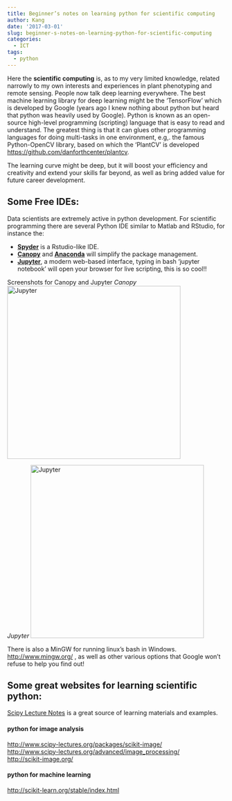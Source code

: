 ```yaml
---
title: Beginner’s notes on learning python for scientific computing
author: Kang
date: '2017-03-01'
slug: beginner-s-notes-on-learning-python-for-scientific-computing
categories:
  - ICT
tags:
  - python
---
```



Here the **scientific computing** is, as to my very limited knowledge, related narrowly to my own interests and experiences in plant phenotyping and remote sensing. People now talk deep learning everywhere. The best machine learning library for deep learning might be the ‘TensorFlow’ which is developed by Google (years ago I knew nothing about python but heard that python was heavily used by Google). Python is known as an open-source high-level programming (scripting) language that is easy to read and understand. The greatest thing is that it can glues other programming languages for doing multi-tasks in one environment, e.g,. the famous Python-OpenCV library, based on which the ‘PlantCV’ is developed https://github.com/danforthcenter/plantcv. 

The learning curve might be deep, but it will boost your efficiency and creativity and extend your skills far beyond, as well as bring added value for future career development.

## Some Free IDEs:
Data scientists are extremely active in python development. For scientific programming there are several Python IDE similar to Matlab and RStudio, for instance the: 

- **[Spyder](https://github.com/spyder-ide/spyder)** is a Rstudio-like IDE.
- **[Canopy](https://www.enthought.com/)** and **[Anaconda](https://www.anaconda.com/download/)** will simplify the package management.
- **[Jupyter](http://jupyter.org/)**, a modern web-based interface, typing in bash ‘jupyter notebook’ will open your browser for live scripting, this is so cool!!

Screenshots for Canopy and Jupyter
*Canopy*
<img src="https://i.imgur.com/RnEiz3P.png" alt="Jupyter" width="400"/>    

*Jupyter*
<img src="https://i.imgur.com/lJO7Mj6.png" alt="Jupyter" width="400"/>    

There is also a MinGW for running linux’s bash in Windows. http://www.mingw.org/ , as well as other various options that Google won’t refuse to help you find out!

## Some great websites for learning scientific python: 
[Scipy Lecture Notes](http://www.scipy-lectures.org/) is a great source of learning materials and examples.

#### python for image analysis
http://www.scipy-lectures.org/packages/scikit-image/    
http://www.scipy-lectures.org/advanced/image_processing/    
http://scikit-image.org/

#### python for machine learning
http://scikit-learn.org/stable/index.html
